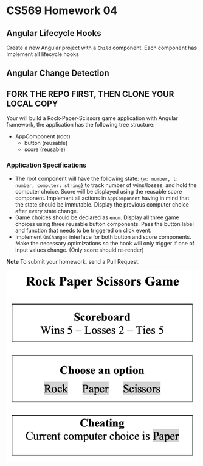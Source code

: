 # CS569 Homework 04
## Angular Lifecycle Hooks
Create a new Angular project with a `Child` component. Each component has Implement all lifecycle hooks
## Angular Change Detection
## FORK THE REPO FIRST, THEN CLONE YOUR LOCAL COPY
Your will build a Rock-Paper-Scissors game application with Angular framework, the application has the following tree structure:  
* AppComponent (root)
  * button (reusable)
  * score (reusable)
    
### Application Specifications
* The root component will have the following state: `{w: number, l: number, computer: string}` to track number of wins/losses, and hold the computer choice. Score will be displayed using the reusable score component. Implement all actions in `AppComponent` having in mind that the state should be immutable. Display the previous computer choice after every state change.
* Game choices should be declared as `enum`.  Display all three game choices using three reusable button components. Pass the button label and function that needs to be triggered on click event.
* Implement `OnChanges` interface for both button and score components. Make the necessary optimizations so the hook will only trigger if one of input values change. (Only score should re-render)
  
**Note** To submit your homework, send a Pull Request.
  
<p align="center">
  <img src="./app-snapshot.png" />
</p>
